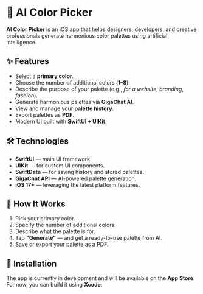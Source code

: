# 🎨 AI Color Picker

**AI Color Picker** is an iOS app that helps designers, developers, and creative professionals generate harmonious color palettes using artificial intelligence.

## ✨ Features

- Select a **primary color**.
- Choose the number of additional colors (**1–8**).
- Describe the purpose of your palette (e.g., *for a website*, *branding*, *fashion*).
- Generate harmonious palettes via **GigaChat AI**.
- View and manage your **palette history**.
- Export palettes as **PDF**.
- Modern UI built with **SwiftUI + UIKit**.

## 🛠 Technologies

- **SwiftUI** — main UI framework.
- **UIKit** — for custom UI components.
- **SwiftData** — for saving history and stored palettes.
- **GigaChat API** — AI-powered palette generation.
- **iOS 17+** — leveraging the latest platform features.

## 📲 How It Works

1. Pick your primary color.
2. Specify the number of additional colors.
3. Describe what the palette is for.
4. Tap **"Generate"** — and get a ready-to-use palette from AI.
5. Save or export your palette as a PDF.

## 🚀 Installation

The app is currently in development and will be available on the **App Store**.  
For now, you can build it using **Xcode**:
